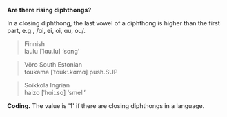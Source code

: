 **Are there rising diphthongs?**

In a closing diphthong, the last vowel of a diphthong is higher than the first part, e.g., /ɑi, ei, oi, ɑu, ou/.

>Finnish<br/>
>laulu [ˈlɑu.lu] ‘song’

>Võro South Estonian<br/>
>toukama [ˈtoukː.kɑmɑ] push.SUP

>Soikkola Ingrian<br/>
>haizo [ˈhɑiː.so] ‘smell’

**Coding.** The value is '1' if there are closing diphthongs in a language.

